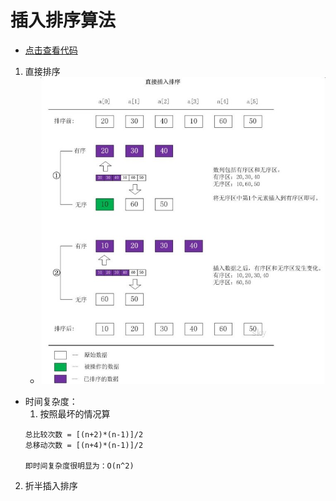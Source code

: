 # 插入排序算法

+ [点击查看代码](InsertionSort.java)
1. 直接排序
    + ![核心思想图](img/insertSort01.jpg "核心思想图")
+ 时间复杂度：
    1. 按照最坏的情况算
    ```text
    总比较次数 = [(n+2)*(n-1)]/2
    总移动次数 = [(n+4)*(n-1)]/2
  
    即时间复杂度很明显为：O(n^2)
    ```

2. 折半插入排序